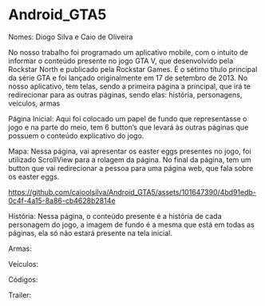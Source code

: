 # Android_GTA5

Nomes: Diogo Silva e Caio de Oliveira 

No nosso trabalho foi programado um aplicativo mobile, com o intuito de informar o conteúdo presente no jogo GTA V, que desenvolvido pela Rockstar North e publicado pela Rockstar Games. É o sétimo título principal da série GTA e foi lançado originalmente em 17 de setembro de 2013. 
No nosso aplicativo, tem telas, sendo a primeira página a principal, que irá te redirecionar para as outras páginas, sendo elas: história, personagens, veículos, armas 

Página Inicial:
Aqui foi colocado um papel de fundo que representasse o jogo e na parte do meio, tem 6 button’s que levará às outras páginas que possuem o conteúdo explicativo do jogo.

Mapa: Nessa página, vai apresentar os easter eggs presentes no jogo, foi utilizado ScrollView para a rolagem da página. No final da página, tem um button que vai redirecionar a pessoa para uma página web, que fala sobre os easter eggs. 


https://github.com/caioolsilva/Android_GTA5/assets/101647390/4bd91edb-0c4f-4a15-8a86-cb4628b2814e



História:
Nessa página, o conteúdo presente é a história de cada personagem do jogo, a imagem de fundo é a mesma que está em todas as páginas, ela só não estará presente na tela inicial. 

Armas:

Veículos:

Códigos:

Trailer: 
